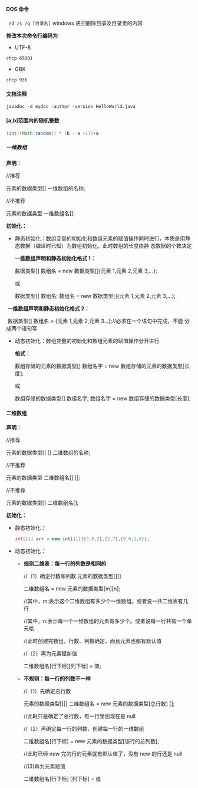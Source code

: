 #### DOS 命令

` rd /s /q [目录名]`  windows 递归删除目录及目录里的内容

**修改本次命令行编码为**

* UTF-8	

```shell
chcp 65001
```

* GBK

```shell
chcp 936
```



#### 文档注释

```shell
javadoc -d mydoc -author -version HelloWorld.java
```

#### [a,b]范围内的随机整数

```java
(int)(Math.random() * (b - a +1))+a
```

##### 一维数组

**声明：**

//推荐 

元素的数据类型[] 一维数组的名称; 

//不推荐 

元素的数据类型 一维数组名[];

**初始化：**

- 静态初始化：数组变量的初始化和数组元素的赋值操作同时进行，本质是用静态数据（编译时已知）为数组初始化。此时数组的长度由静 态数据的个数决定

  **一维数组声明和静态初始化格式 1：**

  数据类型[] 数组名 = new 数据类型[]{元素 1,元素 2,元素 3,...}; 

  或 

  数据类型[] 数组名; 数组名 = new 数据类型[]{元素 1,元素 2,元素 3,...};

​     **一维数组声明和静态初始化格式 2：**

​     数据类型[] 数组名 = {元素 1,元素 2,元素 3...};//必须在一个语句中完成，不能 分成两个语句写

- 动态初始化：数组变量的初始化和数组元素的赋值操作分开进行

  **格式：**

  数组存储的元素的数据类型[] 数组名字 = new 数组存储的元素的数据类型[长度]; 

  或 

  数组存储的数据类型[] 数组名字; 数组名字 = new 数组存储的数据类型[长度];

#### 二维数组

**声明：**

//推荐 

元素的数据类型[] [] 二维数组的名称; 

//不推荐 

元素的数据类型 二维数组名[] []; 

//不推荐 

元素的数据类型[] 二维数组名[];

**初始化：**

- 静态初始化：

  ```java
  int[][] arr = new int[][]{{3,8,2},{2,7},{9,0,1,6}};
  ```

- 动态初始化：

  - **规则二维表：每一行的列数是相同的**

    //（1）确定行数和列数 元素的数据类型[][] 

    二维数组名 = new 元素的数据类型[m][n]; 

    //其中，m:表示这个二维数组有多少个一维数组。或者说一共二维表有几行 

    //其中，n:表示每一个一维数组的元素有多少个。或者说每一行共有一个单元格 

    //此时创建完数组，行数、列数确定，而且元素也都有默认值 

    //（2）再为元素赋新值 

    二维数组名[行下标][列下标] = 值;

  - **不规则：每一行的列数不一样**

    //（1）先确定总行数 

    元素的数据类型[][] 二维数组名 = new 元素的数据类型[总行数] []; 

    //此时只是确定了总行数，每一行里面现在是 null 

    //（2）再确定每一行的列数，创建每一行的一维数组 

    二维数组名[行下标] = new 元素的数据类型[该行的总列数]; 

    //此时已经 new 完的行的元素就有默认值了，没有 new 的行还是 null 

    //(3)再为元素赋值 

    二维数组名[行下标] [列下标] = 值
